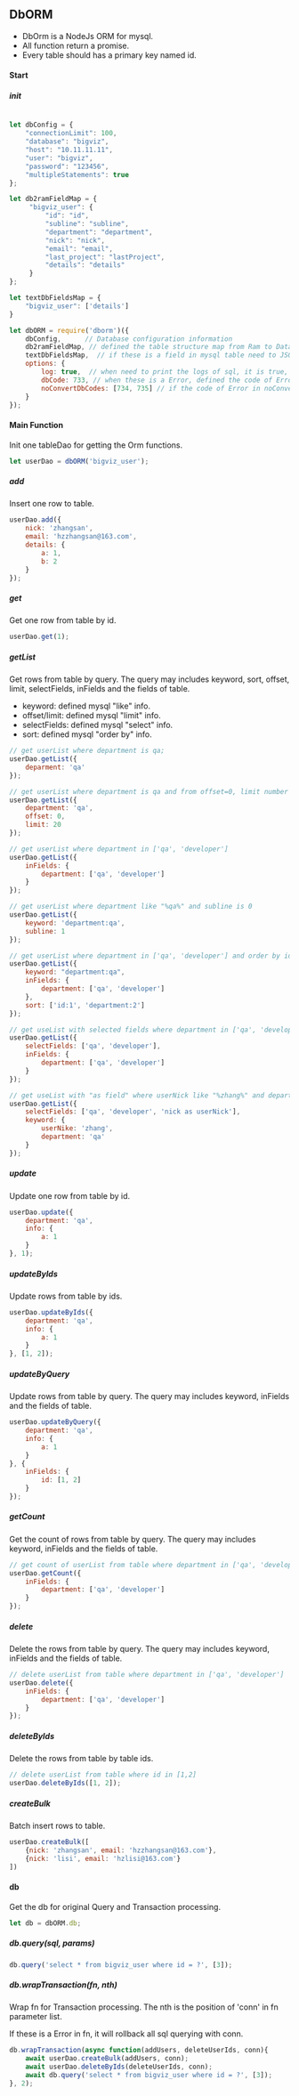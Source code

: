 ## DbORM

- DbOrm is a NodeJs ORM for mysql.
- All function return a promise.
- Every table should has a primary key named id.

#### Start

##### init

```javascript

let dbConfig = {
    "connectionLimit": 100,
    "database": "bigviz",
    "host": "10.11.11.11",
    "user": "bigviz",
    "password": "123456",
    "multipleStatements": true
};

let db2ramFieldMap = {
     "bigviz_user": {
         "id": "id",
         "subline": "subline",
         "department": "department",
         "nick": "nick",
         "email": "email",
         "last_project": "lastProject",
         "details": "details"
     }
};

let textDbFieldsMap = {
    "bigviz_user": ['details']
}

let dbORM = require('dborm')({
    dbConfig,      // Database configuration information
    db2ramFieldMap, // defined the table structure map from Ram to Database
    textDbFieldsMap,  // if these is a field in mysql table need to JSON.parse or JSON.stringify, you need to add it.
    options: {
        log: true,  // when need to print the logs of sql, it is true, default false.
        dbCode: 733, // when these is a Error, defined the code of Error， default 733.
        noConvertDbCodes: [734, 735] // if the code of Error in noConvertDbCodes, it will not convert it to dbCode. default []
    }
});

```

#### Main Function

Init one tableDao for getting the Orm functions.

```javascript
let userDao = dbORM('bigviz_user');
```


##### add

Insert one row to table.

```javascript
userDao.add({
    nick: 'zhangsan',
    email: 'hzzhangsan@163.com',
    details: {
        a: 1,
        b: 2
    }
});

```

##### get

Get one row from table by id.

```javascript
userDao.get(1);

```

##### getList

Get rows from table by query. The query may includes keyword, sort, offset, limit, selectFields, inFields and the fields of table.

- keyword: defined mysql "like" info.
- offset/limit: defined mysql "limit" info.
- selectFields: defined mysql "select" info.
- sort: defined mysql "order by" info.

```javascript
// get userList where department is qa;
userDao.getList({
    deparment: 'qa'
});

// get userList where department is qa and from offset=0, limit number is 20.
userDao.getList({
    department: 'qa',
    offset: 0,
    limit: 20
});

// get userList where department in ['qa', 'developer']
userDao.getList({
    inFields: {
        department: ['qa', 'developer']
    }
});

// get userList where department like "%qa%" and subline is 0
userDao.getList({
    keyword: 'department:qa',
    subline: 1
});

// get userList where department in ['qa', 'developer'] and order by id desc, department asc
userDao.getList({
    keyword: "department:qa",
    inFields: {
        department: ['qa', 'developer']
    },
    sort: ['id:1', 'department:2']
});

// get useList with selected fields where department in ['qa', 'developer']
userDao.getList({
    selectFields: ['qa', 'developer'],
    inFields: {
        department: ['qa', 'developer']
    }
});

// get useList with "as field" where userNick like "%zhang%" and department like "%qa%"
userDao.getList({
    selectFields: ['qa', 'developer', 'nick as userNick'],
    keyword: {
        userNike: 'zhang',
        department: 'qa'
    }
});

```

##### update

Update one row from table by id.

```javascript
userDao.update({
    department: 'qa',
    info: {
        a: 1
    }
}, 1);

```

##### updateByIds

Update rows from table by ids.

```javascript
userDao.updateByIds({
    department: 'qa',
    info: {
        a: 1
    }
}, [1, 2]);

```

##### updateByQuery

Update rows from table by query. The query may includes keyword, inFields and the fields of table.

```javascript
userDao.updateByQuery({
    department: 'qa',
    info: {
        a: 1
    }
}, {
    inFields: {
        id: [1, 2]
    }
});

```

##### getCount

Get the count of rows from table by query. The query may includes keyword, inFields and the fields of table.

```javascript
// get count of userList from table where department in ['qa', 'developer']
userDao.getCount({
    inFields: {
        department: ['qa', 'developer']
    }
});

```

##### delete

Delete the rows from table by query. The query may includes keyword, inFields and the fields of table.

```javascript
// delete userList from table where department in ['qa', 'developer']
userDao.delete({
    inFields: {
        department: ['qa', 'developer']
    }
});

```

##### deleteByIds

Delete the rows from table by table ids.

```javascript
// delete userList from table where id in [1,2]
userDao.deleteByIds([1, 2]);

```

##### createBulk

Batch insert rows to table.

```javascript
userDao.createBulk([
    {nick: 'zhangsan', email: 'hzzhangsan@163.com'},
    {nick: 'lisi', email: 'hzlisi@163.com'}
])

```

#### db

Get the db for original Query and Transaction processing.

```javascript
let db = dbORM.db;
```

##### db.query(sql, params)

```javascript
db.query('select * from bigviz_user where id = ?', [3]);
```

##### db.wrapTransaction(fn, nth)

Wrap fn for Transaction processing. The nth is the position of 'conn' in fn parameter list.

If these is a Error in fn, it will rollback all sql querying with conn. 

```javascript
db.wrapTransaction(async function(addUsers, deleteUserIds, conn){
    await userDao.createBulk(addUsers, conn);
    await userDao.deleteByIds(deleteUserIds, conn);
    await db.query('select * from bigviz_user where id = ?', [3]);
}, 2);
```



